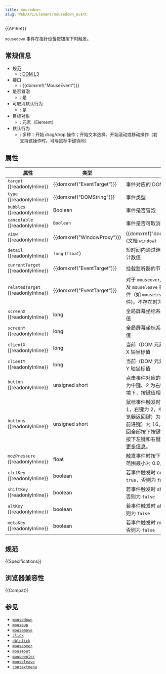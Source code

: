 ```yaml
---
title: mousedown
slug: Web/API/Element/mousedown_event
---
```


{{APIRef}}

`mousedown` 事件在指针设备按钮按下时触发。

## 常规信息

- 规范
  - : [DOM L3](http://www.w3.org/TR/DOM-Level-3-Events/#event-type-mousedown)
- 接口
  - : {{domxref("MouseEvent")}}
- 是否冒泡
  - : 是
- 可取消默认行为
  - : 是
- 目标对象
  - : 元素（Element）
- 默认行为
  - : 多种：开始 drag/drop 操作；开始文本选择、开始滚动或移动操作（若支持该操作时，可与鼠标中键协同）

## 属性

| 属性                                     | 类型                                 | 描述                                                                                                                                                                                                                                                           |
| ---------------------------------------- | ------------------------------------ | -------------------------------------------------------------------------------------------------------------------------------------------------------------------------------------------------------------------------------------------------------------- |
| `target` {{readonlyInline}}        | {{domxref("EventTarget")}} | 事件对应的 DOM 树顶级顶级元素                                                                                                                                                                                                                                  |
| `type` {{readonlyInline}}          | {{domxref("DOMString")}}     | 事件类型                                                                                                                                                                                                                                                       |
| `bubbles` {{readonlyInline}}       | Boolean                              | 事件是否冒泡                                                                                                                                                                                                                                                   |
| `cancelable` {{readonlyInline}}    | `Boolean`                            | 事件是否可取消                                                                                                                                                                                                                                                 |
| `view` {{readonlyInline}}          | {{domxref("WindowProxy")}} | {{domxref("document.defaultView")}} (文档 `window`)                                                                                                                                                                                               |
| `detail` {{readonlyInline}}        | `long` (`float`)                     | 短时间内通过连续点击每次加一自增的计数值                                                                                                                                                                                                                       |
| `currentTarget` {{readonlyInline}} | {{domxref("EventTarget")}} | 挂载监听器的节点                                                                                                                                                                                                                                               |
| `relatedTarget` {{readonlyInline}} | {{domxref("EventTarget")}} | 对于 `mouseover`, `mouseout`, `mouseenter` 及 `mouseleave` 事件：该事件及其互补事件（如 `mouseleave` 对应 `mouseenter` 事件)。不存在时为 `null`                                                                                                               |
| `screenX` {{readonlyInline}}       | long                                 | 全局屏幕坐标系下鼠标指针的 X 轴坐标值                                                                                                                                                                                                                          |
| `screenY` {{readonlyInline}}       | long                                 | 全局屏幕坐标系下鼠标指针的 Y 轴坐标值                                                                                                                                                                                                                          |
| `clientX` {{readonlyInline}}       | long                                 | 当前（DOM 元素）坐标系下鼠标指针的 X 轴坐标值                                                                                                                                                                                                                  |
| `clientY` {{readonlyInline}}       | long                                 | 当前（DOM 元素）坐标系下鼠标指针的 Y 轴坐标值                                                                                                                                                                                                                  |
| `button` {{readonlyInline}}        | unsigned short                       | 点击事件对应的按键序号：0 为左键、1 为中键、2 为右键。在左撇子的配置环境下，按键值相反。                                                                                                                                                                       |
| `buttons` {{readonlyInline}}       | unsigned short                       | 鼠标事件触发时按下的按键值：左键为 1，右键为 2，中键为 4，第四个（如浏览器返回键）为 8，第五个（如浏览器前进键）为 16。若多个按键按下，则返回全部按下按键的逻辑值之和。例如，按下左键和右键时，返回 3 (= 1 \| 2)。[更多信息](/zh-CN/docs/Web/API/MouseEvent)。 |
| `mozPressure` {{readonlyInline}}   | float                                | 触发事件时按下触控设备的压力。该值范围最小为 0.0，最大为 1.0                                                                                                                                                                                                   |
| `ctrlKey` {{readonlyInline}}       | boolean                              | 若事件触发时 control 键按下则为 `true`，否则为 `false`。                                                                                                                                                                                                       |
| `shiftKey` {{readonlyInline}}      | boolean                              | 若事件触发时 shift 键按下则为 `true`，否则为 `false`                                                                                                                                                                                                           |
| `altKey` {{readonlyInline}}        | boolean                              | 若事件触发时 alt 键按下则为 `true`，否则为 `false`                                                                                                                                                                                                             |
| `metaKey` {{readonlyInline}}       | boolean                              | 若事件触发时 meta 键按下则为 `true`，否则为 `false`                                                                                                                                                                                                            |

## 规范

{{Specifications}}

## 浏览器兼容性

{{Compat}}

## 参见

- [`mousedown`](/zh-CN/docs/Web/API/Element/mousedown_event)
- [`mouseup`](/zh-CN/docs/Web/API/Element/mouseup_event)
- [`mousemove`](/zh-CN/docs/Web/API/Element/mousemove_event)
- [`click`](/zh-CN/docs/Web/API/Element/click_event)
- [`dblclick`](/zh-CN/docs/Web/API/Element/dblclick_event)
- [`mouseover`](/zh-CN/docs/Web/API/Element/mouseover_event)
- [`mouseout`](/zh-CN/docs/Web/API/Element/mouseout_event)
- [`mouseenter`](/zh-CN/docs/Web/API/Element/mouseenter_event)
- [`mouseleave`](/zh-CN/docs/Web/API/Element/mouseleave_event)
- [`contextmenu`](/zh-CN/docs/Web/API/Element/contextmenu_event)
